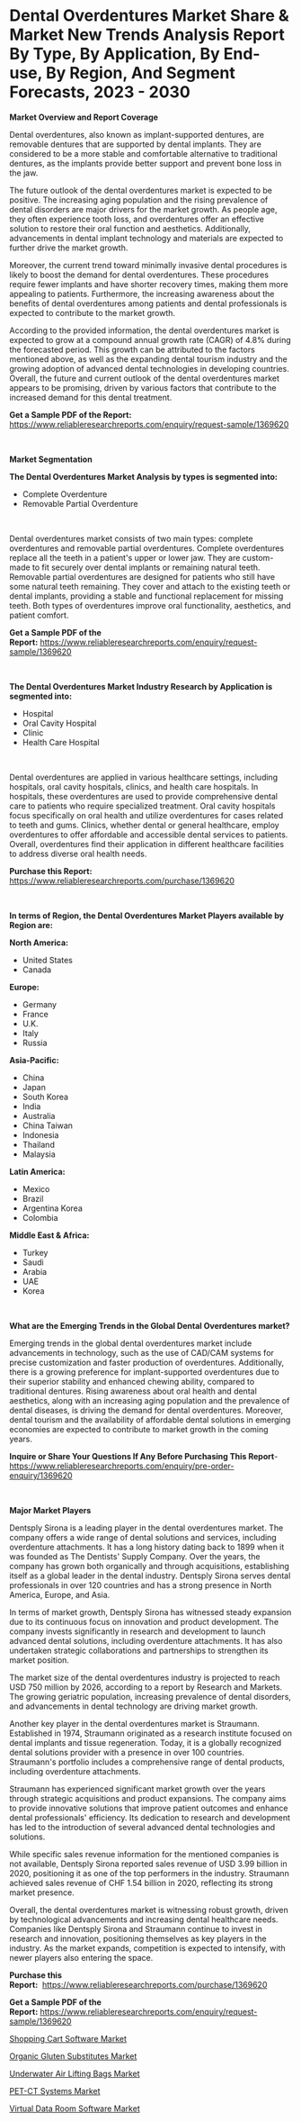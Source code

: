<p><h1>Dental Overdentures Market Share & Market New Trends Analysis Report By Type, By Application, By End-use, By Region, And Segment Forecasts, 2023 - 2030</h1></p><p><strong>Market Overview and Report Coverage</strong></p>
<p><p>Dental overdentures, also known as implant-supported dentures, are removable dentures that are supported by dental implants. They are considered to be a more stable and comfortable alternative to traditional dentures, as the implants provide better support and prevent bone loss in the jaw.</p><p>The future outlook of the dental overdentures market is expected to be positive. The increasing aging population and the rising prevalence of dental disorders are major drivers for the market growth. As people age, they often experience tooth loss, and overdentures offer an effective solution to restore their oral function and aesthetics. Additionally, advancements in dental implant technology and materials are expected to further drive the market growth.</p><p>Moreover, the current trend toward minimally invasive dental procedures is likely to boost the demand for dental overdentures. These procedures require fewer implants and have shorter recovery times, making them more appealing to patients. Furthermore, the increasing awareness about the benefits of dental overdentures among patients and dental professionals is expected to contribute to the market growth.</p><p>According to the provided information, the dental overdentures market is expected to grow at a compound annual growth rate (CAGR) of 4.8% during the forecasted period. This growth can be attributed to the factors mentioned above, as well as the expanding dental tourism industry and the growing adoption of advanced dental technologies in developing countries. Overall, the future and current outlook of the dental overdentures market appears to be promising, driven by various factors that contribute to the increased demand for this dental treatment.</p></p>
<p><strong>Get a Sample PDF of the Report:</strong> <a href="https://www.reliableresearchreports.com/enquiry/request-sample/1369620">https://www.reliableresearchreports.com/enquiry/request-sample/1369620</a></p>
<p>&nbsp;</p>
<p><strong>Market Segmentation</strong></p>
<p><strong>The Dental Overdentures Market Analysis by types is segmented into:</strong></p>
<p><ul><li>Complete Overdenture</li><li>Removable Partial Overdenture</li></ul></p>
<p>&nbsp;</p>
<p><p>Dental overdentures market consists of two main types: complete overdentures and removable partial overdentures. Complete overdentures replace all the teeth in a patient's upper or lower jaw. They are custom-made to fit securely over dental implants or remaining natural teeth. Removable partial overdentures are designed for patients who still have some natural teeth remaining. They cover and attach to the existing teeth or dental implants, providing a stable and functional replacement for missing teeth. Both types of overdentures improve oral functionality, aesthetics, and patient comfort.</p></p>
<p><strong>Get a Sample PDF of the Report:</strong>&nbsp;<a href="https://www.reliableresearchreports.com/enquiry/request-sample/1369620">https://www.reliableresearchreports.com/enquiry/request-sample/1369620</a></p>
<p>&nbsp;</p>
<p><strong>The Dental Overdentures Market Industry Research by Application is segmented into:</strong></p>
<p><ul><li>Hospital</li><li>Oral Cavity Hospital</li><li>Clinic</li><li>Health Care Hospital</li></ul></p>
<p>&nbsp;</p>
<p><p>Dental overdentures are applied in various healthcare settings, including hospitals, oral cavity hospitals, clinics, and health care hospitals. In hospitals, these overdentures are used to provide comprehensive dental care to patients who require specialized treatment. Oral cavity hospitals focus specifically on oral health and utilize overdentures for cases related to teeth and gums. Clinics, whether dental or general healthcare, employ overdentures to offer affordable and accessible dental services to patients. Overall, overdentures find their application in different healthcare facilities to address diverse oral health needs.</p></p>
<p><strong>Purchase this Report:</strong>&nbsp; <a href="https://www.reliableresearchreports.com/purchase/1369620">https://www.reliableresearchreports.com/purchase/1369620</a></p>
<p>&nbsp;</p>
<p><strong>In terms of Region, the Dental Overdentures Market Players available by Region are:</strong></p>
<p>
    <p> <strong> North America: </strong>
        <ul>
            <li>United States</li>
            <li>Canada</li>
        </ul>
        </p> 
    <p> <strong> Europe: </strong>
        <ul>
            <li>Germany</li>
            <li>France</li>
            <li>U.K.</li>
            <li>Italy</li>
            <li>Russia</li>
        </ul>
        </p> 
    <p> <strong> Asia-Pacific: </strong>
        <ul>
            <li>China</li>
            <li>Japan</li>
            <li>South Korea</li>
            <li>India</li>
            <li>Australia</li>
            <li>China Taiwan</li>
            <li>Indonesia</li>
            <li>Thailand</li>
            <li>Malaysia</li>
        </ul>
        </p> 
    <p> <strong> Latin America: </strong>
        <ul>
            <li>Mexico</li>
            <li>Brazil</li>
            <li>Argentina Korea</li>
            <li>Colombia</li>
        </ul>
        </p> 
    <p> <strong> Middle East & Africa: </strong>
        <ul>
            <li>Turkey</li>
            <li>Saudi</li>
            <li>Arabia</li>
            <li>UAE</li>
            <li>Korea</li>
        </ul>
    </p>
    </p>
<p>&nbsp;</p>
<p><strong>What are the Emerging Trends in the Global Dental Overdentures market?</strong></p>
<p><p>Emerging trends in the global dental overdentures market include advancements in technology, such as the use of CAD/CAM systems for precise customization and faster production of overdentures. Additionally, there is a growing preference for implant-supported overdentures due to their superior stability and enhanced chewing ability, compared to traditional dentures. Rising awareness about oral health and dental aesthetics, along with an increasing aging population and the prevalence of dental diseases, is driving the demand for dental overdentures. Moreover, dental tourism and the availability of affordable dental solutions in emerging economies are expected to contribute to market growth in the coming years.</p></p>
<p><strong>Inquire or Share Your Questions If Any Before Purchasing This Report</strong>- <a href="https://www.reliableresearchreports.com/enquiry/pre-order-enquiry/1369620">https://www.reliableresearchreports.com/enquiry/pre-order-enquiry/1369620</a></p>
<p>&nbsp;</p>
<p><strong>Major Market Players</strong></p>
<p><p>Dentsply Sirona is a leading player in the dental overdentures market. The company offers a wide range of dental solutions and services, including overdenture attachments. It has a long history dating back to 1899 when it was founded as The Dentists' Supply Company. Over the years, the company has grown both organically and through acquisitions, establishing itself as a global leader in the dental industry. Dentsply Sirona serves dental professionals in over 120 countries and has a strong presence in North America, Europe, and Asia.</p><p>In terms of market growth, Dentsply Sirona has witnessed steady expansion due to its continuous focus on innovation and product development. The company invests significantly in research and development to launch advanced dental solutions, including overdenture attachments. It has also undertaken strategic collaborations and partnerships to strengthen its market position.</p><p>The market size of the dental overdentures industry is projected to reach USD 750 million by 2026, according to a report by Research and Markets. The growing geriatric population, increasing prevalence of dental disorders, and advancements in dental technology are driving market growth.</p><p>Another key player in the dental overdentures market is Straumann. Established in 1974, Straumann originated as a research institute focused on dental implants and tissue regeneration. Today, it is a globally recognized dental solutions provider with a presence in over 100 countries. Straumann's portfolio includes a comprehensive range of dental products, including overdenture attachments.</p><p>Straumann has experienced significant market growth over the years through strategic acquisitions and product expansions. The company aims to provide innovative solutions that improve patient outcomes and enhance dental professionals' efficiency. Its dedication to research and development has led to the introduction of several advanced dental technologies and solutions.</p><p>While specific sales revenue information for the mentioned companies is not available, Dentsply Sirona reported sales revenue of USD 3.99 billion in 2020, positioning it as one of the top performers in the industry. Straumann achieved sales revenue of CHF 1.54 billion in 2020, reflecting its strong market presence.</p><p>Overall, the dental overdentures market is witnessing robust growth, driven by technological advancements and increasing dental healthcare needs. Companies like Dentsply Sirona and Straumann continue to invest in research and innovation, positioning themselves as key players in the industry. As the market expands, competition is expected to intensify, with newer players also entering the space.</p></p>
<p><strong>Purchase this Report:</strong>&nbsp;&nbsp;<a href="https://www.reliableresearchreports.com/purchase/1369620">https://www.reliableresearchreports.com/purchase/1369620</a></p>
<p></p>
<p><strong>Get a Sample PDF of the Report:</strong>&nbsp;<a href="https://www.reliableresearchreports.com/enquiry/request-sample/1369620">https://www.reliableresearchreports.com/enquiry/request-sample/1369620</a></p>
<p><p><a href="https://medium.com/@adellalesch/shopping-cart-software-market-size-cagr-trends-2024-2030-1af8ff1a65ad">Shopping Cart Software Market</a></p><p><a href="https://github.com/jonneygiverf/Market-Research-Report-List-1/blob/main/organic-gluten-substitutes-market.md">Organic Gluten Substitutes Market</a></p><p><a href="https://www.linkedin.com/pulse/underwater-air-lifting-bags-market-research-report-unlocks-ffi0c/">Underwater Air Lifting Bags Market</a></p><p><a href="https://github.com/prosalinda88/Market-Research-Report-List-1/blob/main/pet-ct-systems-market.md">PET-CT Systems Market</a></p><p><a href="https://medium.com/@robbleannon/virtual-data-room-software-market-size-cagr-trends-2024-2030-f49852e84336">Virtual Data Room Software Market</a></p></p>